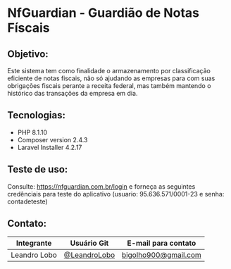 # NfGuardian - Guardião de Notas Físcais

## Objetivo:
Este sistema tem como finalidade o armazenamento por classificação eficiente de notas fiscais, não só ajudando as empresas para com suas obrigações fiscais perante a receita federal, mas também mantendo o histórico das transações da empresa em dia.

## Tecnologias:
- PHP 8.1.10
- Composer version 2.4.3
- Laravel Installer 4.2.17

## Teste de uso:
Consulte: https://nfguardian.com.br/login e forneça as seguintes credênciais para teste do aplicativo (usuario: 95.636.571/0001-23 e senha: contadeteste)

## Contato:
| Integrante | Usuário Git | E-mail para contato |
| --- | --- | --- |
| Leandro Lobo | [@LeandroLobo](https://github.com/bigolho16) | bigolho900@gmail.com |
